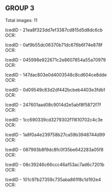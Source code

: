 ## GROUP 3
Total images: 11  

IcedID - 21ea8f323dd7ef3387cd815d5d8dc6cb  
OCR:   

IcedID - 0af9b55dc06370b71dc676b6f74e878f  
OCR:   

IcedID - 045998e922671c2e8607854a55a70979  
OCR:   

IcedID - 147dac803e0d4003548c8cd604ce8dde  
OCR:   

IcedID - 0d09549c83d2df442bcbeb4403e3fdb1  
OCR:   

IcedID - 247601aad08c9014d2e5abf8f5872f7f  
OCR:   

IcedID - 1cc690339cd3279302f11610702c4c3e  
OCR:   

IcedID - 1a8f0a4e239758b27ca59b3948744d99  
OCR:   

IcedID - 087993b8f9dc8fc0f35be642283a05f8  
OCR:   

IcedID - 08c39246c66ccc46af53ac7ad6c7201b  
OCR:   

IcedID - 101c97b27359c735aba861f8c1d192e4  
OCR:   

